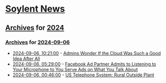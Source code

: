 # [Soylent News](../../../README.md)

## [Archives](../../index.md) for [2024](../index.md)

### [Archives](../../index.md) for [2024-09-06](index.md)

* [2024-09-06, 10:21:00](https://soylentnews.org/article.pl?sid=24/09/04/153219&from=rss) - [Admins Wonder If the Cloud Was Such a Good Idea After All](https://soylentnews.org/article.pl?sid=24/09/04/153219&from=rss)
* [2024-09-06, 05:29:00](https://soylentnews.org/article.pl?sid=24/09/04/150219&from=rss) - [Facebook Ad Partner Admits to Listening to Your Microphone to You Serve Ads on What You Talk About](https://soylentnews.org/article.pl?sid=24/09/04/150219&from=rss)
* [2024-09-06, 00:46:00](https://soylentnews.org/article.pl?sid=24/09/04/1456255&from=rss) - [US Telephone System: Rural Outside Plant](https://soylentnews.org/article.pl?sid=24/09/04/1456255&from=rss)
